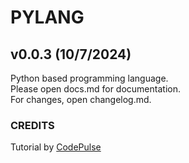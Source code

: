 # PYLANG
## v0.0.3 (10/7/2024)
Python based programming language.\
Please open docs.md for documentation.\
For changes, open changelog.md. 


### CREDITS
Tutorial by
[CodePulse](
https://www.youtube.com/@CodePulse
)

